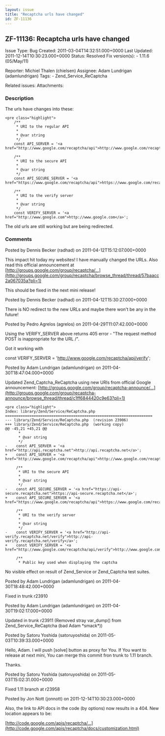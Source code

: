 ```yaml
---
layout: issue
title: "Recaptcha urls have changed"
id: ZF-11136
---
```


ZF-11136: Recaptcha urls have changed
-------------------------------------

 Issue Type: Bug Created: 2011-03-04T14:32:51.000+0000 Last Updated: 2011-12-14T10:30:23.000+0000 Status: Resolved Fix version(s): - 1.11.6 (05/May/11)
 
 Reporter:  Michiel Thalen (chielsen)  Assignee:  Adam Lundrigan (adamlundrigan)  Tags: - Zend\_Service\_ReCaptcha
 
 Related issues: 
 Attachments: 
### Description

The urls have changes into these:

 
    <pre class="highlight">
        /**
         * URI to the regular API
         *
         * @var string
         */
        const API_SERVER = '<a href="http://www.google.com/recaptcha/api">http://www.google.com/recaptcha/api</a>';
    
        /**
         * URI to the secure API
         *
         * @var string
         */
        const API_SECURE_SERVER = '<a href="https://www.google.com/recaptcha/api">https://www.google.com/recaptcha/api</a>';
    
        /**
         * URI to the verify server
         *
         * @var string
         */
        const VERIFY_SERVER = '<a href="http://www.google.com">http://www.google.com</a>';


The old urls are still working but are being redirected.

 

 

### Comments

Posted by Dennis Becker (radhad) on 2011-04-12T15:12:07.000+0000

This impact hit today my websites! I have manually changed the URLs. Also read this official announcement at [http://groups.google.com/group/recaptcha/…](http://groups.google.com/group/recaptcha/browse_thread/thread/57baacc2a067035a?pli=1)

This should be fixed in the next mini release!

 

 

Posted by Dennis Becker (radhad) on 2011-04-12T15:30:27.000+0000

There is NO redirect to the new URLs and maybe there won't be any in the future!

 

 

Posted by Pedro Agrelos (agrelos) on 2011-04-29T11:07:42.000+0000

Using the VERIFY\_SERVER above returns 405 error - "The request method POST is inappropriate for the URL /".

Got it working with

const VERIFY\_SERVER = '<http://www.google.com/recaptcha/api/verify>';

 

 

Posted by Adam Lundrigan (adamlundrigan) on 2011-04-30T18:47:04.000+0000

Updated Zend\_Captcha\_ReCaptcha using new URIs from official Google announcement: [http://groups.google.com/group/recaptcha-announce/…](http://groups.google.com/group/recaptcha-announce/browse_thread/thread/c1ff6844420c9e63?pli=1)

 
    <pre class="highlight">
    Index: library/Zend/Service/ReCaptcha.php
    ===================================================================
    --- library/Zend/Service/ReCaptcha.php  (revision 23906)
    +++ library/Zend/Service/ReCaptcha.php  (working copy)
    @@ -45,21 +45,21 @@
          *
          * @var string
          */
    -    const API_SERVER = '<a href="http://api.recaptcha.net">http://api.recaptcha.net</a>';
    +    const API_SERVER = '<a href="http://www.google.com/recaptcha/api">http://www.google.com/recaptcha/api</a>';
    
         /**
          * URI to the secure API
          *
          * @var string
          */
    -    const API_SECURE_SERVER = '<a href="https://api-secure.recaptcha.net">https://api-secure.recaptcha.net</a>';
    +    const API_SECURE_SERVER = '<a href="https://www.google.com/recaptcha/api">https://www.google.com/recaptcha/api</a>';
    
         /**
          * URI to the verify server
          *
          * @var string
          */
    -    const VERIFY_SERVER = '<a href="http://api-verify.recaptcha.net/verify">http://api-verify.recaptcha.net/verify</a>';
    +    const VERIFY_SERVER = '<a href="http://www.google.com/recaptcha/api/verify">http://www.google.com/recaptcha/api/verify</a>';
    
         /**
          * Public key used when displaying the captcha


No visible effect on result of Zend\_Service or Zend\_Captcha test suites.

 

 

Posted by Adam Lundrigan (adamlundrigan) on 2011-04-30T18:48:42.000+0000

Fixed in trunk r23910

 

 

Posted by Adam Lundrigan (adamlundrigan) on 2011-04-30T19:02:17.000+0000

Updated in trunk r23911 (Removed stray var\_dump() from Zend\_Service\_ReCaptcha (bad Adam \*smack\*))

 

 

Posted by Satoru Yoshida (satoruyoshida) on 2011-05-03T10:39:33.000+0000

Hello, Adam. I will push [solve] button as proxy for You. If You want to release at next mini, You can merge this commit fron trunk to 1.11 branch.

Thanks.

 

 

Posted by Satoru Yoshida (satoruyoshida) on 2011-05-03T15:02:31.000+0000

Fixed 1.11 branch at r23958

 

 

Posted by Jon Nott (jonnott) on 2011-12-14T10:30:23.000+0000

Also, the link to API docs in the code (by options) now results in a 404. New location appears to be:

[http://code.google.com/apis/recaptcha/…](http://code.google.com/apis/recaptcha/docs/customization.html)

 

 